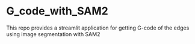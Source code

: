 # G_code_with_SAM2
This repo provides a streamlit application for getting G-code of the edges using image segmentation with SAM2
